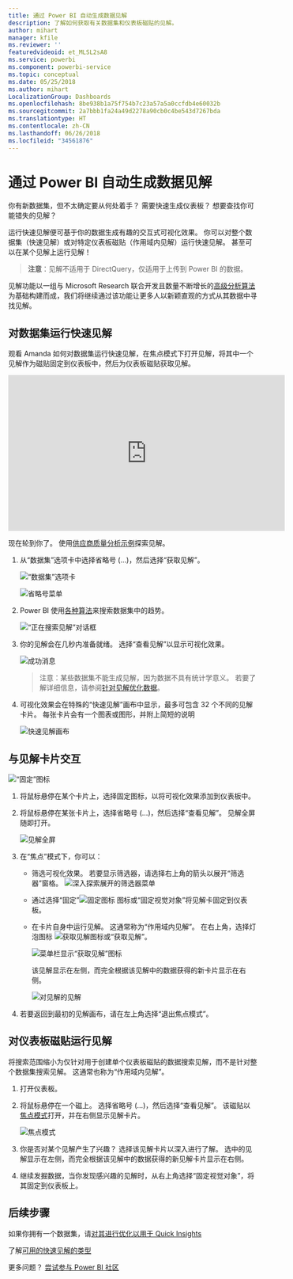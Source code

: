 ```yaml
---
title: 通过 Power BI 自动生成数据见解
description: 了解如何获取有关数据集和仪表板磁贴的见解。
author: mihart
manager: kfile
ms.reviewer: ''
featuredvideoid: et_MLSL2sA8
ms.service: powerbi
ms.component: powerbi-service
ms.topic: conceptual
ms.date: 05/25/2018
ms.author: mihart
LocalizationGroup: Dashboards
ms.openlocfilehash: 8be938b1a75f754b7c23a57a5a0ccfdb4e60032b
ms.sourcegitcommit: 2a7bbb1fa24a49d2278a90cb0c4be543d7267bda
ms.translationtype: HT
ms.contentlocale: zh-CN
ms.lasthandoff: 06/26/2018
ms.locfileid: "34561876"
---
```

# <a name="automatically-generate-data-insights-with-power-bi"></a>通过 Power BI 自动生成数据见解
你有新数据集，但不太确定要从何处着手？  需要快速生成仪表板？  想要查找你可能错失的见解？

运行快速见解便可基于你的数据生成有趣的交互式可视化效果。 你可以对整个数据集（快速见解）或对特定仪表板磁贴（作用域内见解）运行快速见解。 甚至可以在某个见解上运行见解！

> **注意**：见解不适用于 DirectQuery，仅适用于上传到 Power BI 的数据。
> 

见解功能以一组与 Microsoft Research 联合开发且数量不断增长的[高级分析算法](service-insight-types.md)为基础构建而成，我们将继续通过该功能让更多人以新颖直观的方式从其数据中寻找见解。

## <a name="run-quick-insights-on-a-dataset"></a>对数据集运行快速见解
观看 Amanda 如何对数据集运行快速见解，在焦点模式下打开见解，将其中一个见解作为磁贴固定到仪表板中，然后为仪表板磁贴获取见解。

<iframe width="560" height="315" src="https://www.youtube.com/embed/et_MLSL2sA8" frameborder="0" allowfullscreen></iframe>


现在轮到你了。 使用[供应商质量分析示例](sample-supplier-quality.md)探索见解。

1. 从“数据集”选项卡中选择省略号 (…)，然后选择“获取见解”。
   
    ![“数据集”选项卡](media/service-insights/power-bi-ellipses.png)
   
    ![省略号菜单](media/service-insights/power-bi-tab.png)
2. Power BI 使用[各种算法](service-insight-types.md)来搜索数据集中的趋势。
   
    ![“正在搜索见解”对话框](media/service-insights/pbi_autoinsightssearching.png)
3. 你的见解会在几秒内准备就绪。  选择“查看见解”以显示可视化效果。
   
    ![成功消息](media/service-insights/pbi_autoinsightsuccess.png)
   
   > 注意：某些数据集不能生成见解，因为数据不具有统计学意义。  若要了解详细信息，请参阅[针对见解优化数据](service-insights-optimize.md)。
   > 
   > 
1. 可视化效果会在特殊的“快速见解”画布中显示，最多可包含 32 个不同的见解卡片。 每张卡片会有一个图表或图形，并附上简短的说明
   
    ![快速见解画布](media/service-insights/power-bi-insights.png)

## <a name="interact-with-the-insight-cards"></a>与见解卡片交互
  ![“固定”图标](media/service-insights/pbi_hover.png)

1. 将鼠标悬停在某个卡片上，选择固定图标，以将可视化效果添加到仪表板中。
2. 将鼠标悬停在某张卡片上，选择省略号 (…)，然后选择“查看见解”。 见解全屏随即打开。
   
    ![见解全屏](media/service-insights/power-bi-insight-focus.png)
3. 在“焦点”模式下，你可以：
   
   * 筛选可视化效果。  若要显示筛选器，请选择右上角的箭头以展开“筛选器”窗格。
        ![深入探索展开的筛选器菜单](media/service-insights/power-bi-insights-filter-new.png)
   * 通过选择“固定”![固定图标](media/service-insights/power-bi-pin-icon.png) 图标或“固定视觉对象”将见解卡固定到仪表板。
   * 在卡片自身中运行见解。 这通常称为“作用域内见解”。 在右上角，选择灯泡图标 ![获取见解图标](media/service-insights/power-bi-bulb-icon.png)或“获取见解”。
     
       ![菜单栏显示“获取见解”图标](media/service-insights/pbi-autoinsights-tile.png)
     
     该见解显示在左侧，而完全根据该见解中的数据获得的新卡片显示在右侧。
     
       ![对见解的见解](media/service-insights/power-bi-insights-on-insights-new.png)
4. 若要返回到最初的见解画布，请在左上角选择“退出焦点模式”。

## <a name="run-insights-on-a-dashboard-tile"></a>对仪表板磁贴运行见解
将搜索范围缩小为仅针对用于创建单个仪表板磁贴的数据搜索见解，而不是针对整个数据集搜索见解。 这通常也称为“作用域内见解”。

1. 打开仪表板。
2. 将鼠标悬停在一个磁上。 选择省略号 (…)，然后选择“查看见解”。 该磁贴以[焦点模式](service-focus-mode.md)打开，并在右侧显示见解卡片。    
   
    ![焦点模式](media/service-insights/pbi-insights-tile.png)    
4. 你是否对某个见解产生了兴趣？ 选择该见解卡片以深入进行了解。 选中的见解显示在左侧，而完全根据该见解中的数据获得的新见解卡片显示在右侧。    
6. 继续发掘数据，当你发现感兴趣的见解时，从右上角选择“固定视觉对象”，将其固定到仪表板上。

## <a name="next-steps"></a>后续步骤
如果你拥有一个数据集，请[对其进行优化以用于 Quick Insights](service-insights-optimize.md)

了解[可用的快速见解的类型](service-insight-types.md)

更多问题？ [尝试参与 Power BI 社区](http://community.powerbi.com/)

